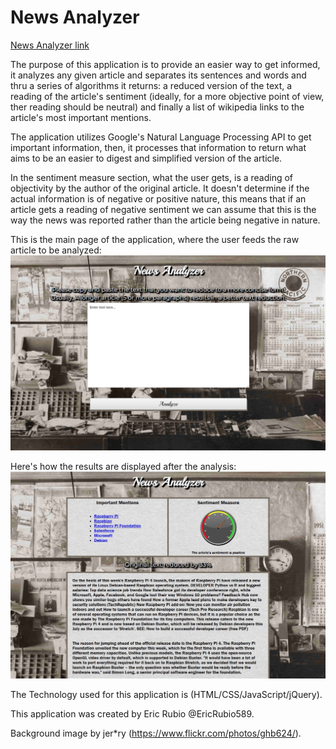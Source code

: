 # News Analyzer

[News Analyzer link](https://ericrubio589.github.io/text-processor/)

The purpose of this application is to provide an easier way to get informed, it analyzes any given article and separates
its sentences and words and thru a series of algorithms it returns: a reduced version of the text, a reading of the article's
sentiment (ideally, for a more objective point of view, ther reading should be neutral) and finally a list of wikipedia links
to the article's most important mentions.

The application utilizes Google's Natural Language Processing API to get important information, then, it processes that
information to return what aims to be an easier to digest and simplified version of the article.

In the sentiment measure section, what the user gets, is a reading of objectivity by the author of the original article. It doesn't
determine if the actual information is of negative or positive nature, this means that if an article gets a reading of negative
sentiment we can assume that this is the way the news was reported rather than the article being negative in nature.

This is the main page of the application, where the user feeds the raw article to be analyzed:
![Main Page](/media/img/newsanalyzermain.png)


Here's how the results are displayed after the analysis:
![Results Page](/media/img/newsanalyzerresults.jpg)


The Technology used for this application is (HTML/CSS/JavaScript/jQuery).

This application was created by Eric Rubio @EricRubio589.

Background image by jer*ry (https://www.flickr.com/photos/ghb624/).
